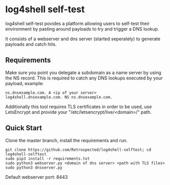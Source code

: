 log4shell self-test
=================
log4shell self-test povides a platform allowing users to self-test their environment by pasting around payloads to try and trigger a DNS lookup.

It consists of a webserver and dns server (started seperately) to generate payloads and catch hits.

Requirements
---------------
Make sure you point you delegate a subdomain as a name server by using the NS record. This is required to catch any DNS lookups executed by your payload, example:

```
ns.dnsexample.com. A <ip of your server>
log4shell.dnsexample.com. NS ns.dnsexample.com.
```

Additionally this tool requires TLS certificates in order to be used, use LetsEncrypt and provide your "/etc/letsencrypt/live/\<domain\>/" path.

Quick Start
---------------
Clone the master branch, install the requirements and run.

```
git clone https://github.com/Retrospected/log4shell-selftest; cd log4shell-selftest
sudo pip3 install -r requirements.txt
sudo python3 webserver.py <domain of dns server> <path with TLS files>
sudo python3 dnsserver.py
```

Default webserver port: 8443
